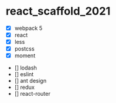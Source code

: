 # react_scaffold_2021

- [x] webpack 5
- [x] react
- [x] less
- [x] postcss
- [x] moment 
- [] lodash
- [] eslint
- [] ant design
- [] redux
- [] react-router
